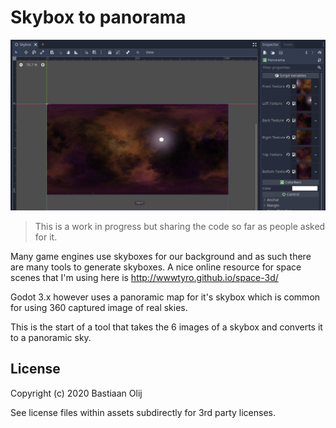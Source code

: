 # Skybox to panorama

![Screenshot](screenshot.png)

> This is a work in progress but sharing the code so far as people asked for it.

Many game engines use skyboxes for our background and as such there are many tools to generate skyboxes.
A nice online resource for space scenes that I'm using here is http://wwwtyro.github.io/space-3d/

Godot 3.x however uses a panoramic map for it's skybox which is common for using 360 captured image of real skies.

This is the start of a tool that takes the 6 images of a skybox and converts it to a panoramic sky.

## License
Copyright (c) 2020 Bastiaan Olij

See license files within assets subdirectly for 3rd party licenses.
